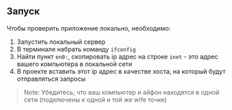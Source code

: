 ## Запуск

Чтобы проверить приложение локально, необходимо:
1. Запустить локальный сервер
2. В терминале набрать команду `ifconfig`
3. Найти пункт `en0:`, скопировать ip адрес на строке `inet` - это адрес вашего компьютера в локальной сети
4. В проекте вставить этот ip адрес в качестве хоста, на который будут отправляться запросы

> Note: Убедитесь, что ваш компьютер и айфон находятся в одной сети (подключены к одной и той же wife точке)